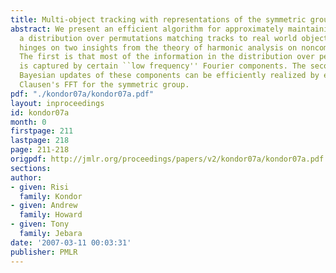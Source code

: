 ```yaml
---
title: Multi-object tracking with representations of the symmetric group
abstract: We present an efficient algorithm for approximately maintaining and updating
  a distribution over permutations matching tracks to real world objects. The algorithm
  hinges on two insights from the theory of harmonic analysis on noncommutative groups.
  The first is that most of the information in the distribution over permutations
  is captured by certain ``low frequency'' Fourier components. The second is that
  Bayesian updates of these components can be efficiently realized by extensions of
  Clausen's FFT for the symmetric group.
pdf: "./kondor07a/kondor07a.pdf"
layout: inproceedings
id: kondor07a
month: 0
firstpage: 211
lastpage: 218
page: 211-218
origpdf: http://jmlr.org/proceedings/papers/v2/kondor07a/kondor07a.pdf
sections: 
author:
- given: Risi
  family: Kondor
- given: Andrew
  family: Howard
- given: Tony
  family: Jebara
date: '2007-03-11 00:03:31'
publisher: PMLR
---
```

